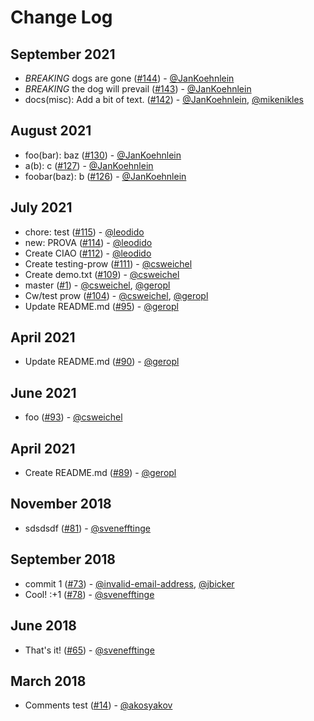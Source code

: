 # Change Log

## September 2021
- *BREAKING* dogs are gone ([#144](https://github.com/gitpod-io/gitpod-test-repo/pull/144)) - [@JanKoehnlein](https://github.com/JanKoehnlein)
- *BREAKING* the dog will prevail ([#143](https://github.com/gitpod-io/gitpod-test-repo/pull/143)) - [@JanKoehnlein](https://github.com/JanKoehnlein)
- docs(misc): Add a bit of text. ([#142](https://github.com/gitpod-io/gitpod-test-repo/pull/142)) - [@JanKoehnlein](https://github.com/JanKoehnlein), [@mikenikles](https://github.com/mikenikles)

## August 2021
- foo(bar): baz ([#130](https://github.com/gitpod-io/gitpod-test-repo/pull/130)) - [@JanKoehnlein](https://github.com/JanKoehnlein)
- a(b): c ([#127](https://github.com/gitpod-io/gitpod-test-repo/pull/127)) - [@JanKoehnlein](https://github.com/JanKoehnlein)
- foobar(baz): b ([#126](https://github.com/gitpod-io/gitpod-test-repo/pull/126)) - [@JanKoehnlein](https://github.com/JanKoehnlein)

## July 2021
- chore: test ([#115](https://github.com/gitpod-io/gitpod-test-repo/pull/115)) - [@leodido](https://github.com/leodido)
- new: PROVA ([#114](https://github.com/gitpod-io/gitpod-test-repo/pull/114)) - [@leodido](https://github.com/leodido)
- Create CIAO ([#112](https://github.com/gitpod-io/gitpod-test-repo/pull/112)) - [@leodido](https://github.com/leodido)
- Create testing-prow ([#111](https://github.com/gitpod-io/gitpod-test-repo/pull/111)) - [@csweichel](https://github.com/csweichel)
- Create demo.txt ([#109](https://github.com/gitpod-io/gitpod-test-repo/pull/109)) - [@csweichel](https://github.com/csweichel)
- master ([#1](https://github.com/gitpod-io/gitpod-test-repo/pull/1)) - [@csweichel](https://github.com/csweichel), [@geropl](https://github.com/geropl)
- Cw/test prow ([#104](https://github.com/gitpod-io/gitpod-test-repo/pull/104)) - [@csweichel](https://github.com/csweichel), [@geropl](https://github.com/geropl)
- Update README.md ([#95](https://github.com/gitpod-io/gitpod-test-repo/pull/95)) - [@geropl](https://github.com/geropl)

## April 2021
- Update README.md ([#90](https://github.com/gitpod-io/gitpod-test-repo/pull/90)) - [@geropl](https://github.com/geropl)

## June 2021
- foo ([#93](https://github.com/gitpod-io/gitpod-test-repo/pull/93)) - [@csweichel](https://github.com/csweichel)

## April 2021
- Create README.md ([#89](https://github.com/gitpod-io/gitpod-test-repo/pull/89)) - [@geropl](https://github.com/geropl)

## November 2018
- sdsdsdf ([#81](https://github.com/gitpod-io/gitpod-test-repo/pull/81)) - [@svenefftinge](https://github.com/svenefftinge)

## September 2018
- commit 1 ([#73](https://github.com/gitpod-io/gitpod-test-repo/pull/73)) - [@invalid-email-address](https://github.com/invalid-email-address), [@jbicker](https://github.com/jbicker)
- Cool! :+1 ([#78](https://github.com/gitpod-io/gitpod-test-repo/pull/78)) - [@svenefftinge](https://github.com/svenefftinge)

## June 2018
- That's it! ([#65](https://github.com/gitpod-io/gitpod-test-repo/pull/65)) - [@svenefftinge](https://github.com/svenefftinge)

## March 2018
- Comments test ([#14](https://github.com/gitpod-io/gitpod-test-repo/pull/14)) - [@akosyakov](https://github.com/akosyakov)
